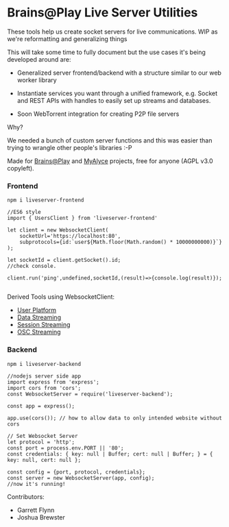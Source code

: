 # Brains@Play Live Server Utilities

These tools help us create socket servers for live communications. WIP as we're reformatting and generalizing things

This will take some time to fully document but the use cases it's being developed around are:

- Generalized server frontend/backend with a structure similar to our web worker library
- Instantiate services you want through a unified framework, e.g. Socket and REST APIs with handles to easily set up streams and databases.

- Soon WebTorrent integration for creating P2P file servers


Why?

We needed a bunch of custom server functions and this was easier than trying to wrangle other people's libraries :-P

Made for [Brains@Play](https://github.com/brainsatplay/brainsatplay) and [MyAlyce](https://github.com/MyAlyce/myalyce) projects, free for anyone (AGPL v3.0 copyleft).

### Frontend

`npm i liveserver-frontend`

```
//ES6 style
import { UsersClient } from 'liveserver-frontend'

let client = new WebsocketClient(
    socketUrl='https://localhost:80', 
    subprotocols={id:`user${Math.floor(Math.random() * 10000000000)}`}
);

let socketId = client.getSocket().id;
//check console. 

client.run('ping',undefined,socketId,(result)=>{console.log(result)});


```

Derived Tools using WebsocketClient:
- [User Platform](src/frontend/UsersClient/README.md)
- [Data Streaming](src/frontend/datastream/README.md)
- [Session Streaming](src/frontend/sessionstream/README.md)
- [OSC Streaming](src/frontend/osc/README.md)


### Backend

`npm i liveserver-backend`

```
//nodejs server side app
import express from 'express';
import cors from 'cors';
const WebsocketServer = require('liveserver-backend');

const app = express();

app.use(cors()); // how to allow data to only intended website without cors

// Set Websocket Server
let protocol = 'http';
const port = process.env.PORT || '80';
const credentials: { key: null | Buffer; cert: null | Buffer; } = { key: null, cert: null };

const config = {port, protocol, credentials};
const server = new WebsocketServer(app, config);
//now it's running!

```



Contributors:

- Garrett Flynn
- Joshua Brewster
